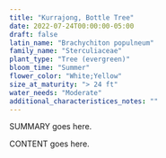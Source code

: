 ```yaml
---
title: "Kurrajong, Bottle Tree"
date: 2022-07-24T00:00:00-05:00
draft: false
latin_name: "Brachychiton populneum"
family_name: "Sterculiaceae"
plant_type: "Tree (evergreen)"
bloom_time: "Summer"
flower_color: "White;Yellow"
size_at_maturity: "> 24 ft"
water_needs: "Moderate"
additional_characteristices_notes: ""
---
```


SUMMARY goes here.

<!--more-->

CONTENT goes here.